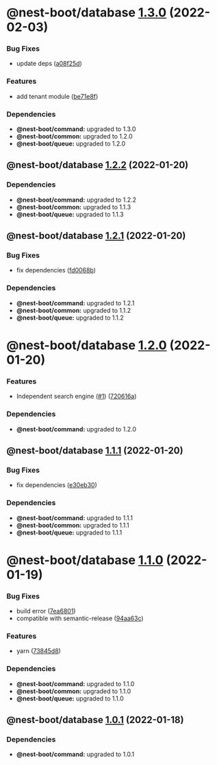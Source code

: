 # @nest-boot/database [1.3.0](https://github.com/d4rkcr0w/nest-boot/compare/@nest-boot/database@1.2.2...@nest-boot/database@1.3.0) (2022-02-03)


### Bug Fixes

* update deps ([a08f25d](https://github.com/d4rkcr0w/nest-boot/commit/a08f25d6625243d84db1903bac51e4894167c69d))


### Features

* add tenant module ([be71e8f](https://github.com/d4rkcr0w/nest-boot/commit/be71e8faf71cdd5782e3cf9809dacf8666d708bc))





### Dependencies

* **@nest-boot/command:** upgraded to 1.3.0
* **@nest-boot/common:** upgraded to 1.2.0
* **@nest-boot/queue:** upgraded to 1.2.0

## @nest-boot/database [1.2.2](https://github.com/d4rkcr0w/nest-boot/compare/@nest-boot/database@1.2.1...@nest-boot/database@1.2.2) (2022-01-20)





### Dependencies

* **@nest-boot/command:** upgraded to 1.2.2
* **@nest-boot/common:** upgraded to 1.1.3
* **@nest-boot/queue:** upgraded to 1.1.3

## @nest-boot/database [1.2.1](https://github.com/d4rkcr0w/nest-boot/compare/@nest-boot/database@1.2.0...@nest-boot/database@1.2.1) (2022-01-20)


### Bug Fixes

* fix dependencies ([fd0068b](https://github.com/d4rkcr0w/nest-boot/commit/fd0068b0842bb0001038dca8b6375d464dd89ed6))





### Dependencies

* **@nest-boot/command:** upgraded to 1.2.1
* **@nest-boot/common:** upgraded to 1.1.2
* **@nest-boot/queue:** upgraded to 1.1.2

# @nest-boot/database [1.2.0](https://github.com/d4rkcr0w/nest-boot/compare/@nest-boot/database@1.1.1...@nest-boot/database@1.2.0) (2022-01-20)


### Features

* Independent search engine ([#1](https://github.com/d4rkcr0w/nest-boot/issues/1)) ([720616a](https://github.com/d4rkcr0w/nest-boot/commit/720616aa01bf769b57e77ec444a2e00f4b785a52))





### Dependencies

* **@nest-boot/command:** upgraded to 1.2.0

## @nest-boot/database [1.1.1](https://github.com/d4rkcr0w/nest-boot/compare/@nest-boot/database@1.1.0...@nest-boot/database@1.1.1) (2022-01-20)


### Bug Fixes

* fix dependencies ([e30eb30](https://github.com/d4rkcr0w/nest-boot/commit/e30eb305319d2b0100ea848872f99480b3b0d94e))





### Dependencies

* **@nest-boot/command:** upgraded to 1.1.1
* **@nest-boot/common:** upgraded to 1.1.1
* **@nest-boot/queue:** upgraded to 1.1.1

# @nest-boot/database [1.1.0](https://github.com/d4rkcr0w/nest-boot/compare/@nest-boot/database@1.0.1...@nest-boot/database@1.1.0) (2022-01-19)


### Bug Fixes

* build error ([7ea6801](https://github.com/d4rkcr0w/nest-boot/commit/7ea6801200bf4869d17461769335d8887388657c))
* compatible with semantic-release ([94aa63c](https://github.com/d4rkcr0w/nest-boot/commit/94aa63cd1f8f7c850a71180ac6cdc300234a78d1))


### Features

* yarn ([73845d8](https://github.com/d4rkcr0w/nest-boot/commit/73845d8f3b2038c1814faa86b6170bc9a05502aa))





### Dependencies

* **@nest-boot/command:** upgraded to 1.1.0
* **@nest-boot/common:** upgraded to 1.1.0
* **@nest-boot/queue:** upgraded to 1.1.0

## @nest-boot/database [1.0.1](https://github.com/d4rkcr0w/nest-boot/compare/@nest-boot/database@1.0.0...@nest-boot/database@1.0.1) (2022-01-18)





### Dependencies

* **@nest-boot/command:** upgraded to 1.0.1
